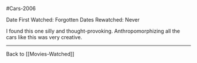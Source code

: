 #Cars-2006

Date First Watched:  Forgotten
Dates Rewatched:  Never

I found this one silly and thought-provoking.  Anthropomorphizing all the cars like this was very creative.

---
Back to [[Movies-Watched]]